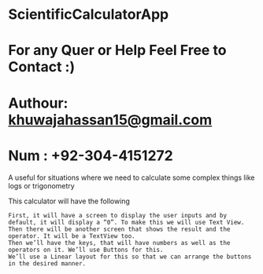 # ScientificCalculatorApp
# For any Quer or Help Feel Free to Contact :)
# Authour: khuwajahassan15@gmail.com
# Num    : +92-304-4151272  

A useful for situations where we need to calculate some complex things like logs or trigonometry





This calculator will have the following

    First, it will have a screen to display the user inputs and by default, it will display a “0”. To make this we will use Text View.
    Then there will be another screen that shows the result and the operator. It will be a TextView too.
    Then we’ll have the keys, that will have numbers as well as the operators on it. We’ll use Buttons for this.
    We’ll use a Linear layout for this so that we can arrange the buttons in the desired manner.
